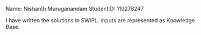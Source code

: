 Name: Nishanth Muruganandam
StudentID: 110276247

I have written the solutions in SWIPL. Inputs are represented as Knowledge Base.

